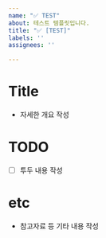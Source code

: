 ```yaml
---
name: "✅ TEST"
about: 테스트 템플릿입니다.
title: "✅ [TEST]"
labels: ''
assignees: ''

---
```


# Title
- 자세한 개요 작성
# TODO
- [ ] 투두 내용 작성
# etc
- 참고자료 등 기타 내용 작성

